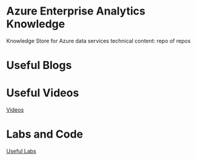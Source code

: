 # Azure Enterprise Analytics Knowledge

Knowledge Store for Azure data services technical content: repo of repos



# Useful Blogs

# Useful Videos
[Videos](./videos/videos.md)

# Labs and Code

[Useful Labs](./labs_code/readme.md)




